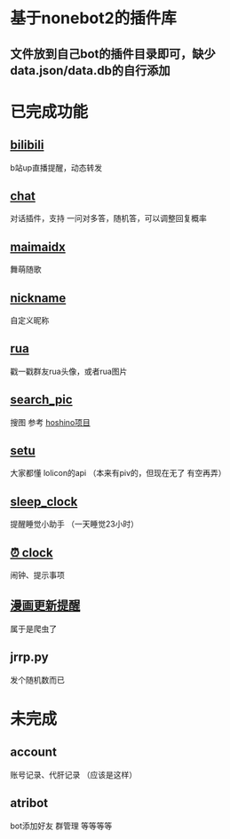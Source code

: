 # 基于nonebot2的插件库
## 文件放到自己bot的插件目录即可，缺少data.json/data.db的自行添加

# 已完成功能 

## [bilibili](https://github.com/Zeta-qixi/nonebot2-plugins/tree/master/bilibili)
b站up直播提醒，动态转发

## [chat](https://github.com/Zeta-qixi/nonebot2-plugins/tree/master/chat)
对话插件，支持 一问对多答，随机答，可以调整回复概率 

## [maimaidx](https://github.com/Zeta-qixi/nonebot2-plugins/tree/master/maimaidx)
舞萌随歌

## [nickname](https://github.com/Zeta-qixi/nonebot2-plugins/tree/master/nickname)
自定义昵称

## [rua](https://github.com/Zeta-qixi/nonebot2-plugins/tree/master/rua)
戳一戳群友rua头像，或者rua图片

## [search_pic](https://github.com/Zeta-qixi/nonebot2-plugins/tree/master/search_pic)
搜图 参考 [hoshino项目](https://github.com/pcrbot/Hoshino-plugin-transplant/tree/master/image)

## [setu](https://github.com/Zeta-qixi/nonebot2-plugins/tree/master/setu) 
大家都懂 lolicon的api （本来有piv的，但现在无了 有空再弄）

## [sleep_clock](https://github.com/Zeta-qixi/nonebot2-plugins/tree/master/sleep_clock) 
提醒睡觉小助手 （一天睡觉23小时）

## [⏰ clock](https://github.com/Zeta-qixi/nonebot2-plugins/tree/master/clock) 
闹钟、提示事项

## [漫画更新提醒](https://github.com/Zeta-qixi/nonebot2-plugins/tree/master/comic_push) 
属于是爬虫了

## jrrp.py 
发个随机数而已

# 未完成 

## account 
账号记录、代肝记录 （应该是这样）
## atribot
bot添加好友 群管理 等等等等 


